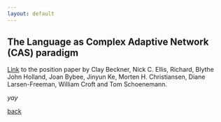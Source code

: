 ```yaml
---
layout: default
---
```


## The Language as Complex Adaptive Network (CAS) paradigm

<a href="http://cnl.psych.cornell.edu/pubs/2009-LACAS-pos-LL.pdf">Link</a> to the position paper by Clay Beckner, Nick C. Ellis, Richard, Blythe John Holland, Joan Bybee, Jinyun Ke, Morten H. Christiansen, Diane Larsen-Freeman, William Croft and Tom Schoenemann.




_yay_

[back](./)
